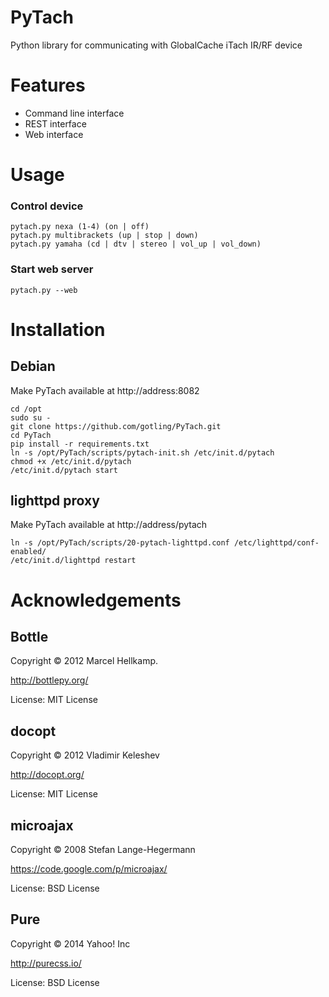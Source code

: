 PyTach
================
Python library for communicating with GlobalCache iTach IR/RF device

Features
================
* Command line interface
* REST interface
* Web interface

Usage
================
### Control device
	pytach.py nexa (1-4) (on | off)
	pytach.py multibrackets (up | stop | down)
	pytach.py yamaha (cd | dtv | stereo | vol_up | vol_down)

### Start web server
	pytach.py --web

Installation
================
Debian
----------------
Make PyTach available at http://address:8082

	cd /opt
	sudo su - 
	git clone https://github.com/gotling/PyTach.git
	cd PyTach
	pip install -r requirements.txt
	ln -s /opt/PyTach/scripts/pytach-init.sh /etc/init.d/pytach
	chmod +x /etc/init.d/pytach
	/etc/init.d/pytach start

lighttpd proxy
----------------
Make PyTach available at http://address/pytach

	ln -s /opt/PyTach/scripts/20-pytach-lighttpd.conf /etc/lighttpd/conf-enabled/
	/etc/init.d/lighttpd restart


Acknowledgements
================
Bottle
----------------
Copyright © 2012 Marcel Hellkamp.

http://bottlepy.org/

License: MIT License

docopt
----------------
Copyright © 2012 Vladimir Keleshev

http://docopt.org/

License: MIT License

microajax
----------------
Copyright © 2008 Stefan Lange-Hegermann

https://code.google.com/p/microajax/

License: BSD License

Pure
----------------
Copyright © 2014 Yahoo! Inc

http://purecss.io/

License: BSD License
